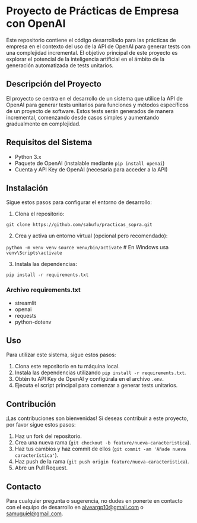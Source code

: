 # Proyecto de Prácticas de Empresa con OpenAI

Este repositorio contiene el código desarrollado para las prácticas de empresa en el contexto del uso de la API de OpenAI para generar tests con una complejidad incremental. El objetivo principal de este proyecto es explorar el potencial de la inteligencia artificial en el ámbito de la generación automatizada de tests unitarios.

## Descripción del Proyecto

El proyecto se centra en el desarrollo de un sistema que utilice la API de OpenAI para generar tests unitarios para funciones y métodos específicos de un proyecto de software. Estos tests serán generados de manera incremental, comenzando desde casos simples y aumentando gradualmente en complejidad.

## Requisitos del Sistema

- Python 3.x
- Paquete de OpenAI (instalable mediante `pip install openai`)
- Cuenta y API Key de OpenAI (necesaria para acceder a la API)

## Instalación

Sigue estos pasos para configurar el entorno de desarrollo:

1. Clona el repositorio:

`git clone https://github.com/sabufu/practicas_sopra.git`

2. Crea y activa un entorno virtual (opcional pero recomendado):

`python -m venv venv`
`source venv/bin/activate`  # En Windows usa `venv\Scripts\activate`


3. Instala las dependencias:

`pip install -r requirements.txt`

### Archivo requirements.txt

- streamlit
- openai
- requests
- python-dotenv

## Uso

Para utilizar este sistema, sigue estos pasos:

1. Clona este repositorio en tu máquina local.
2. Instala las dependencias utilizando `pip install -r requirements.txt`.
3. Obtén tu API Key de OpenAI y configúrala en el archivo `.env`.
4. Ejecuta el script principal para comenzar a generar tests unitarios.



## Contribución

¡Las contribuciones son bienvenidas! Si deseas contribuir a este proyecto, por favor sigue estos pasos:

1. Haz un fork del repositorio.
2. Crea una nueva rama (`git checkout -b feature/nueva-caracteristica`).
3. Haz tus cambios y haz commit de ellos (`git commit -am 'Añade nueva característica'`).
4. Haz push de la rama (`git push origin feature/nueva-caracteristica`).
5. Abre un Pull Request.

## Contacto

Para cualquier pregunta o sugerencia, no dudes en ponerte en contacto con el equipo de desarrollo en alveargp10@gmail.com o samuguiel@gmail.com.

